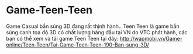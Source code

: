 Game-Teen-Teen
==============

Game Casual bắn súng 3D đang rất thịnh hành.. Teen Teen là game bắn súng canh tọa độ 3D có chất lượng hàng đầu tại VN do VTC phát hành, các bạn có thể xem và tải game Teen Teen tại đây: http://wapmobi.vn/Game-online/Teen-Teen/Tai-Game-Teen-Teen-190-Ban-sung-3D/
